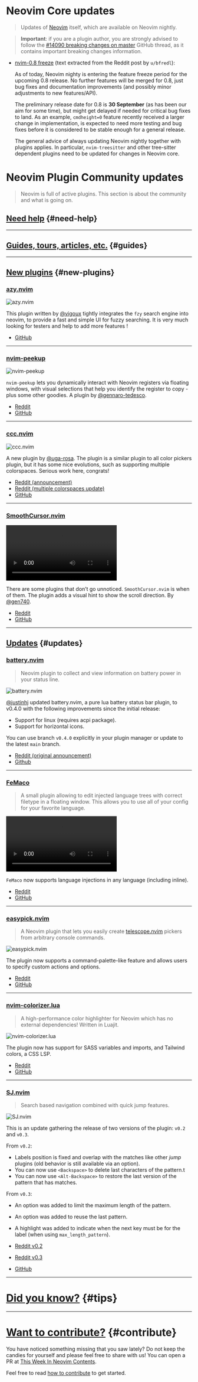 # Neovim Core updates

> Updates of [Neovim](https://neovim.org) itself, which are available on Neovim nightly.

> **Important**: if you are a plugin author, you are strongly advised to follow the
> [#14090 breaking changes on master](https://github.com/neovim/neovim/issues/14090) GitHub thread, as it contains
> important breaking changes information.

- [nvim-0.8 freeze](https://www.reddit.com/r/neovim/comments/xft3jw/08_feature_freeze_and_preliminary_release_date/)
  (text extracted from the Reddit post by `u/bfredl`):

  As of today, Neovim nighty is entering the feature freeze period for the upcoming 0.8 release. No further features
  will be merged for 0.8, just bug fixes and documentation improvements (and possibly minor adjustments to new
  features/API).

  The preliminary release date for 0.8 is **30 September** (as has been our aim for some time), but might get delayed if
  needed for critical bug fixes to land. As an example, `cmdheight=0` feature recently received a larger change in
  implementation, is expected to need more testing and bug fixes before it is considered to be stable enough for a
  general release.

  The general advice of always updating Neovim nightly together with plugins applies. In particular, `nvim-treesitter`
  and other tree-sitter dependent plugins need to be updated for changes in Neovim core.

# Neovim Plugin Community updates

> Neovim is full of active plugins. This section is about the community and what is going on.

## [Need help](#need-help) {#need-help}

---

## [Guides, tours, articles, etc.](#guides) {#guides}

---

## [New plugins](#new-plugins) {#new-plugins}

<h3 id="new-azy.nvim">
  <a href="#new-azy.nvim">
    <span class="icon-text">
      <span class="icon">
        <i class="fa-solid fa-book"></i>
      </span>
      <span>azy.nvim</span>
    </span>
  </a>
</h3>

![azy.nvim](https://user-images.githubusercontent.com/39092278/190636426-0e94f07f-94a2-4226-90d8-425cfa0c38eb.gif)

This plugin written by [@vigoux] tightly integrates the `fzy` search engine into neovim, to provide a fast and simple UI
for fuzzy searching. It is very much looking for testers and help to add more features !

- [GitHub](https://github.com/vigoux/azy.nvim)

---

<h3 id="new-nvim-peekup">
  <a href="#new-nvim-peekup">
    <span class="icon-text">
      <span class="icon">
        <i class="fa-solid fa-book"></i>
      </span>
      <span>nvim-peekup</span>
    </span>
  </a>
</h3>

![nvim-peekup](https://user-images.githubusercontent.com/15387611/189754642-323b574f-433f-439a-9bcb-2f20fe0bc0c3.png)

`nvim-peekup` lets you dynamically interact with Neovim registers via floating windows, with visual selections that
help you identify the register to copy - plus some other goodies. A plugin by [@gennaro-tedesco].

- [Reddit](https://www.reddit.com/r/neovim/comments/xcsgrg/nvimpeekup_release_v010_have_fun_with_vim/)
- [GitHub](https://github.com/gennaro-tedesco/nvim-peekup)

---

<h3 id="new-ccc.nvim">
  <a href="#new-ccc.nvim">
    <span class="icon-text">
      <span class="icon">
        <i class="fa-solid fa-book"></i>
      </span>
      <span>ccc.nvim</span>
    </span>
  </a>
</h3>

![ccc.nvim](https://user-images.githubusercontent.com/82267684/190847776-81763c84-2662-4693-97df-b15e8d9115ec.gif)

A new plugin by [@uga-rosa]. The plugin is a similar plugin to all color pickers plugin, but it has some nice
evolutions, such as supporting multiple colorspaces. Serious work here, congrats!

- [Reddit (announcement)](https://www.reddit.com/r/neovim/comments/xdsurw/new_color_picker_plugin/)
- [Reddit (multiple colorspaces update)](https://www.reddit.com/r/neovim/comments/xg7st3/now_cccnvim_supports_the_use_of_multiple_color/)
- [GitHub](https://github.com/uga-rosa/ccc.nvim)

---

<h3 id="new-SmoothCursor.nvim">
  <a href="#new-SmoothCursor.nvim">
    <span class="icon-text">
      <span class="icon">
        <i class="fa-solid fa-book"></i>
      </span>
      <span>SmoothCursor.nvim</span>
    </span>
  </a>
</h3>

<video controls>
  <source
    src="https://user-images.githubusercontent.com/54583542/190581351-2e86f140-73a0-4523-80e1-f5c64d67be85.mp4"
  >
</video>

There are some plugins that don’t go unnoticed. `SmoothCursor.nvim` is when of them. The plugin adds a visual hint to
show the scroll direction. By [@gen740].

- [Reddit](https://www.reddit.com/r/neovim/comments/xfjxoy/new_awesome_cursor_plugin/)
- [GitHub](https://github.com/gen740/SmoothCursor.nvim)

---

## [Updates](#updates) {#updates}

<h3 id="update-battery.nvim">
  <a href="#update-battery.nvim">
    <span class="icon-text">
      <span class="icon">
        <i class="fa-solid fa-book"></i>
      </span>
      <span>battery.nvim</span>
    </span>
  </a>
</h3>

> Neovim plugin to collect and view information on battery power in your status line.

![battery.nvim](https://justinhj.github.io/images/battery/statuslineexample.png)

[@justinhj] updated battery.nvim, a pure lua battery status bar plugin, to v0.4.0 with the following improvements since
the initial release:

- Support for linux (requires acpi package).
- Support for horizontal icons.

You can use branch `v0.4.0` explicitly in your plugin manager or update to the latest `main` branch.

- [Reddit (original announcement)](https://www.reddit.com/r/neovim/comments/wrb34c/batterynvim_customizable_battery_info_in_your/)
- [Github](https://github.com/justinhj/battery.nvim)

---

<h3 id="update-FeMaco">
  <a href="#update-FeMaco">
    <span class="icon-text">
      <span class="icon">
        <i class="fa-solid fa-book"></i>
      </span>
      <span>FeMaco</span>
    </span>
  </a>
</h3>

> A small plugin allowing to edit injected language trees with correct filetype in a floating window. This allows you to
> use all of your config for your favorite language.

<video controls>
  <source
    src="https://user-images.githubusercontent.com/23341710/189546136-fc555484-76f9-46c2-bdab-937f65044c47.mp4"
  >
</video>

`FeMaco` now supports language injections in any language (including inline).

- [Reddit](https://www.reddit.com/r/neovim/comments/xcauq1/femaco_now_supports_language_injections_in_any/)
- [GitHub](https://github.com/AckslD/nvim-FeMaco.lua)

---

<h3 id="update-easypick.nvim">
  <a href="#update-easypick.nvim">
    <span class="icon-text">
      <span class="icon">
        <i class="fa-solid fa-book"></i>
      </span>
      <span>easypick.nvim</span>
    </span>
  </a>
</h3>

> A Neovim plugin that lets you easily create [telescope.nvim](https://github.com/nvim-telescope/telescope.nvim)
> pickers from arbitrary console commands.

![easypick.nvim](https://user-images.githubusercontent.com/32141102/176906224-3b8c138e-7707-42d8-b4d1-bbe47a0afa24.png)

The plugin now supports a command-palette-like feature and allows users to specify custom actions and options.

- [Reddit](https://www.reddit.com/r/neovim/comments/xezpup/easypicknvim_new_features/)
- [GitHub](https://github.com/axkirillov/easypick.nvim)

---

<h3 id="update-nvim-colorizer.lua">
  <a href="#update-nvim-colorizer.lua">
    <span class="icon-text">
      <span class="icon">
        <i class="fa-solid fa-book"></i>
      </span>
      <span>nvim-colorizer.lua</span>
    </span>
  </a>
</h3>

> A high-performance color highlighter for Neovim which has no external dependencies! Written in Luajit.

![nvim-colorizer.lua](https://raw.githubusercontent.com/norcalli/github-assets/master/nvim-colorizer.lua-demo-short.gif)

The plugin now has support for SASS variables and imports, and Tailwind colors, a CSS LSP.

- [Reddit](https://www.reddit.com/r/neovim/comments/xerity/nvimcolorizerlua_support_for_sass/)
- [GitHub](https://github.com/NvChad/nvim-colorizer.lua)

---

<h3 id="update-SJ.nvim">
  <a href="#update-SJ.nvim">
    <span class="icon-text">
      <span class="icon">
        <i class="fa-solid fa-book"></i>
      </span>
      <span>SJ.nvim</span>
    </span>
  </a>
</h3>

> Search based navigation combined with quick jump features.

![SJ.nvim](https://user-images.githubusercontent.com/506592/190851849-a5b6c487-f3a6-4491-8274-e49ff620e4d2.png)

This is an update gathering the release of two versions of the plugin: `v0.2` and `v0.3`.

From `v0.2`:

- Labels position is fixed and overlap with the matches like other _jump_ plugins (old behavior is still available via
  an option).
- You can now use `<Backspace>` to delete last characters of the pattern.t
- You can now use `<Alt-Backspace>` to restore the last version of the pattern that has matches.

From `v0.3`:

- An option was added to limit the maximum length of the pattern.
- An option was added to reuse the last pattern.
- A highlight was added to indicate when the next key must be for the label (when using `max_length_pattern`).

- [Reddit v0.2](https://www.reddit.com/r/neovim/comments/xdps7p/sjnvim_02_is_out/)
- [Reddit v0.3](https://www.reddit.com/r/neovim/comments/xekydc/sjnvim_03_is_out/)
- [GitHub](https://github.com/woosaaahh/sj.nvim)

---

# [Did you know?](#tips) {#tips}

---

# [Want to contribute?](#contribute) {#contribute}

You have noticed something missing that you saw lately? Do not keep the candies for yourself and please feel free to
share with us! You can open a PR at [This Week In Neovim Contents](https://github.com/phaazon/this-week-in-neovim-contents).

Feel free to read [how to contribute](https://github.com/phaazon/this-week-in-neovim-contents#how-to-contribute)
to get started.

[@vigoux]: https://github.com/vigoux
[@gennaro-tedesco]: https://github.com/gennaro-tedesco
[@justinhj]: https://github.com/justinhj
[@uga-rosa]: https://github.com/uga-rosa
[@gen740]: https://github.com/gen740
